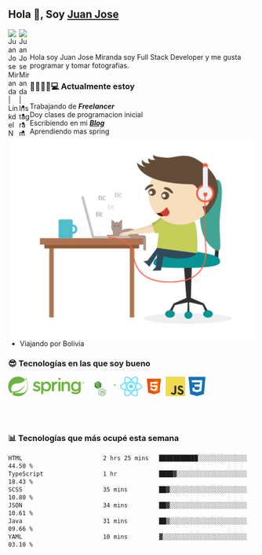 ## Hola 👋, Soy [Juan Jose](http://juanjoses.me)

<a href="https://www.linkedin.com/in/juanjosemirandam/">
  <img align="left" alt="Juan Jose Miranda | LinkdeIN" width="22px" src="https://cdn.jsdelivr.net/npm/simple-icons@v3/icons/linkedin.svg" />
</a>

<a href="https://www.instagram.com/juan.jose.miranda/">
  <img align="left" alt="Juan Jose Miranda | Instagram" width="22px" src="https://cdn.jsdelivr.net/npm/simple-icons@v3/icons/instagram.svg" />
</a>

<br /> <br />

Hola soy Juan Jose Miranda soy Full Stack Developer y me gusta programar y tomar fotografias.

<img align="right" alt="GIF" src="./images/gif-juanjose.gif" width="500" max-height="320" />

### 👨‍💻🕵‍♀💻 Actualmente estoy

- Trabajando de ***Freelancer***
- Doy clases de programacion inicial
- Escribiendo en mi ***[Blog](http://juanjoses.me)***
- Aprendiendo mas spring
- Viajando por Bolivia 

### 😎 Tecnologías en las que soy bueno

<code><img alt="Spring" height="40px" src="./images/spring-icon.svg"/></code>
<code><img alt="NodeJS" height="40px" src="./images/nodejs-icon.svg" /></code>
<code><img alt="ReactJS" height="40px" src="./images/react-icon.svg" /></code>
<code><img alt="HTML5" height="40px" src="./images/html-icon.png" /></code>
<code><img alt="JavaScript" height="40px" src="./images/js-icon.png"  /></code>
<code><img alt="CSS3" height="40px" src="./images/css-icon.png" /></code>

<br/><br/>

### 📊 Tecnologías que más ocupé esta semana

<!--START_SECTION:waka-->

```text
HTML                       2 hrs 25 mins   ███████████░░░░░░░░░░░░░░   44.50 %
TypeScript                 1 hr            ████▓░░░░░░░░░░░░░░░░░░░░   18.43 %
SCSS                       35 mins         ██▓░░░░░░░░░░░░░░░░░░░░░░   10.80 %
JSON                       34 mins         ██▓░░░░░░░░░░░░░░░░░░░░░░   10.61 %
Java                       31 mins         ██▒░░░░░░░░░░░░░░░░░░░░░░   09.66 %
YAML                       10 mins         ▓░░░░░░░░░░░░░░░░░░░░░░░░   03.10 %
```

<!--END_SECTION:waka-->

<!-- ### 📌🤓 Últimos artículos en mi blog -->